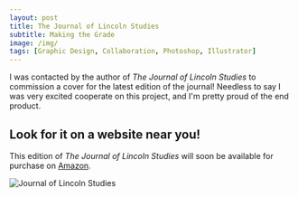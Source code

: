 ```yaml
---
layout: post
title: The Journal of Lincoln Studies
subtitle: Making the Grade
image: /img/
tags: [Graphic Design, Collaboration, Photoshop, Illustrator]
---
```

I was contacted by the author of *The Journal of Lincoln Studies* to commission a cover for the latest edition of the journal!
Needless to say I was very excited cooperate on this project, and I'm pretty proud of the end product.

## Look for it on a website near you!
 This edition of *The Journal of Lincoln Studies* will soon be available for purchase on [Amazon](https://www.amazon.com). 

![Journal of Lincoln Studies](https://i.imgur.com/fLlD9Sf.jpg)
